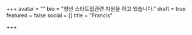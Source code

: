 +++
avatar = ""
bio = "청년 스타트업관련 지원을 하고 있습니다."
draft = true
featured = false
social = []
title = "Francis"

+++
